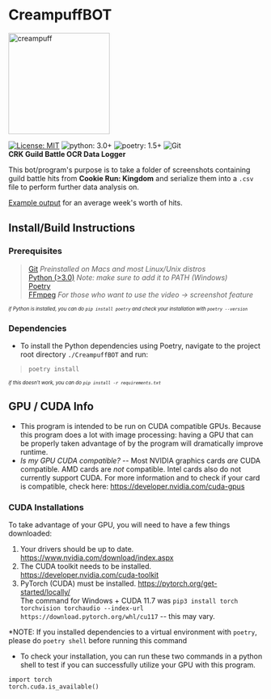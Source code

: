 # CreampuffBOT

<a href="https://imgbb.com/"><img src="https://i.ibb.co/dtqWqDv/creampuff.png" alt="creampuff" border="0" width="200px" height="200px"></a>

[![License: MIT](https://img.shields.io/badge/License-MIT-green.svg)](https://opensource.org/licenses/MIT) ![python: 3.0+](https://img.shields.io/badge/python-3.0+-yellow.svg) ![poetry: 1.5+](https://img.shields.io/badge/poetry-1.5+-blue.svg) ![Git](https://img.shields.io/badge/Git-orange.svg)  
**CRK Guild Battle OCR Data Logger**    

This bot/program's purpose is to take a folder of screenshots containing guild battle hits from **Cookie Run: Kingdom** and serialize them into a `.csv` file to perform further data analysis on.

[Example output](https://pastebin.com/JWKAuT4M) for an average week's worth of hits.

## Install/Build Instructions
### Prerequisites
> [Git](https://git-scm.com/downloads) *Preinstalled on Macs and most Linux/Unix distros*  
> [Python (>3.0)](https://www.python.org/downloads/) *Note: make sure to add it to PATH (Windows)*  
> [Poetry](https://python-poetry.org/docs/#installation)  
> [FFmpeg](https://ffmpeg.org/download.html) *For those who want to use the video -> screenshot feature*

<sub><sup>*if Python is installed, you can do `pip install poetry` and check your installation with `poetry --version`*</sup></sub>

### Dependencies
- To install the Python dependencies using Poetry, navigate to the project root directory `./CreampuffBOT` and run:
> `poetry install`

<sub><sup>*if this doesn't work, you can do `pip install -r requirements.txt`*</sup></sub>  


## GPU / CUDA Info
- This program is intended to be run on CUDA compatible GPUs. Because this program does a lot with image processing: having a GPU that can be properly taken
advantage of by the program will dramatically improve runtime.  
- *Is my GPU CUDA compatible?* -- Most NVIDIA graphics cards *are* CUDA compatible. AMD cards are *not* compatible. Intel cards also do not currently support CUDA.
For more information and to check if your card is compatible, check here: https://developer.nvidia.com/cuda-gpus


### CUDA Installations
To take advantage of your GPU, you will need to have a few things downloaded:
1. Your drivers should be up to date. https://www.nvidia.com/download/index.aspx
2. The CUDA toolkit needs to be installed. https://developer.nvidia.com/cuda-toolkit
3. PyTorch (CUDA) must be installed. https://pytorch.org/get-started/locally/  
The command for Windows + CUDA 11.7 was `pip3 install torch torchvision torchaudio --index-url https://download.pytorch.org/whl/cu117` -- this may vary.  

*NOTE: If you installed dependencies to a virtual environment with `poetry`, please do `poetry shell` before running this command
- To check your installation, you can run these two commands in a python shell to test if you can successfully utilize your GPU with this program.
```
import torch
torch.cuda.is_available()
```
